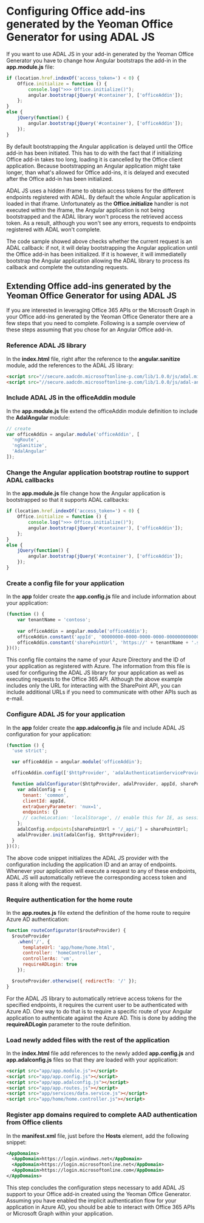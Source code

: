 # Configuring Office add-ins generated by the Yeoman Office Generator for using ADAL JS

If you want to use ADAL JS in your add-in generated by the Yeoman Office Generator you have to change how Angular bootstraps the add-in in the __app.module.js__ file:

```js
if (location.href.indexOf('access_token=') < 0) {
	Office.initialize = function () {
		console.log(">>> Office.initialize()");
		angular.bootstrap(jQuery('#container'), ['officeAddin']);
	};
}
else {
	jQuery(function() {
		angular.bootstrap(jQuery('#container'), ['officeAddin']);      
	});
}
```

By default bootstrapping the Angular application is delayed until the Office add-in has been initiated. This has to do with the fact that if initializing Office add-in takes too long, loading it is cancelled by the Office client application. Because bootstrapping an Angular application might take longer, than what's allowed for Office add-ins, it is delayed and executed after the Office add-in has been initialized.

ADAL JS uses a hidden iframe to obtain access tokens for the different endpoints registered with ADAL. By default the whole Angular application is loaded in that iframe. Unfortunately as the __Office.initialize__ handler is not executed within the iframe, the Angular application is not being bootstrapped and the ADAL library won't process the retrieved access token. As a result, although you won't see any errors, requests to endpoints registered with ADAL won't complete.

The code sample showed above checks whether the current request is an ADAL callback: if not, it will delay bootstrapping the Angular application until the Office add-in has been initialized. If it is however, it will immediatelly bootstrap the Angular application allowing the ADAL library to process its callback and complete the outstanding requests.

## Extending Office add-ins generated by the Yeoman Office Generator for using ADAL JS

If you are interested in leveraging Office 365 APIs or the Microsoft Graph in your Office add-ins generated by the Yeoman Office Generator there are a few steps that you need to complete. Following is a sample overview of these steps assuming that you chose for an Angular Office add-in.

### Reference ADAL JS library

In the __index.html__ file, right after the reference to the __angular.sanitize__ module, add the references to the ADAL JS library:

```html
<script src="//secure.aadcdn.microsoftonline-p.com/lib/1.0.0/js/adal.min.js"></script>
<script src="//secure.aadcdn.microsoftonline-p.com/lib/1.0.0/js/adal-angular.min.js"></script>
```

### Include ADAL JS in the officeAddin module

In the __app.module.js__ file extend the officeAddin module definition to include the __AdalAngular__ module:

```js
// create
var officeAddin = angular.module('officeAddin', [
  'ngRoute',
  'ngSanitize',
  'AdalAngular'
]);
```

### Change the Angular application bootstrap routine to support ADAL callbacks

In the __app.module.js__ file change how the Angular application is bootstrapped so that it supports ADAL callbacks:

```js
if (location.href.indexOf('access_token=') < 0) {
	Office.initialize = function () {
		console.log(">>> Office.initialize()");
		angular.bootstrap(jQuery('#container'), ['officeAddin']);
	};
}
else {
	jQuery(function() {
		angular.bootstrap(jQuery('#container'), ['officeAddin']);      
	});
}
``` 

### Create a config file for your application

In the __app__ folder create the __app.config.js__ file and include information about your application:

```js
(function () {
	var tenantName = 'contoso';
	
	var officeAddin = angular.module('officeAddin');
	officeAddin.constant('appId', '00000000-0000-0000-0000-000000000000');								   
	officeAddin.constant('sharePointUrl', 'https://' + tenantName + '.sharepoint.com');
})();
```

This config file contains the name of your Azure Directory and the ID of your application as registered with Azure. The information from this file is used for configuring the ADAL JS library for your application as well as executing requests to the Office 365 API. Although the above example includes only the URL for interacting with the SharePoint API, you can include additional URLs if you need to communicate with other APIs such as e-mail.

### Configure ADAL JS for your application

In the __app__ folder create the __app.adalconfig.js__ file and include ADAL JS configuration for your application:

```js
(function () {
  'use strict';

  var officeAddin = angular.module('officeAddin');

  officeAddin.config(['$httpProvider', 'adalAuthenticationServiceProvider', 'appId', 'sharePointUrl', adalConfigurator]);

  function adalConfigurator($httpProvider, adalProvider, appId, sharePointUrl) {
    var adalConfig = {
      tenant: 'common',
      clientId: appId,
      extraQueryParameter: 'nux=1',
      endpoints: {}
      // cacheLocation: 'localStorage', // enable this for IE, as sessionStorage does not work for localhost. 
    };
    adalConfig.endpoints[sharePointUrl + '/_api/'] = sharePointUrl;
    adalProvider.init(adalConfig, $httpProvider);
  }
})();
```

The above code snippet initializes the ADAL JS provider with the configuration including the application ID and an array of endpoints. Whenever your application will execute a request to any of these endpoints, ADAL JS will automatically retrieve the corresponding access token and pass it along with the request.

### Require authentication for the home route

In the __app.routes.js__ file extend the definition of the home route to require Azure AD authentication:

```js
function routeConfigurator($routeProvider) {
  $routeProvider
    .when('/', {
      templateUrl: 'app/home/home.html',
      controller: 'homeController',
      controllerAs: 'vm',
      requireADLogin: true
    });

  $routeProvider.otherwise({ redirectTo: '/' });
}
```

For the ADAL JS library to automatically retrieve access tokens for the specified endpoints, it requires the current user to be authenticated with Azure AD. One way to do that is to require a specific route of your Angular application to authenticate against the Azure AD. This is done by adding the __requireADLogin__ parameter to the route definition.

### Load newly added files with the rest of the application

In the __index.html__ file add references to the newly added __app.config.js__ and __app.adalconfig.js__ files so that they are loaded with your application:

```html
<script src="app/app.module.js"></script>
<script src="app/app.config.js"></script>
<script src="app/app.adalconfig.js"></script>
<script src="app/app.routes.js"></script>
<script src="app/services/data.service.js"></script>
<script src="app/home/home.controller.js"></script>
```

### Register app domains required to complete AAD authentication from Office clients

In the __manifest.xml__ file, just before the __Hosts__ element, add the following snippet:

```xml
<AppDomains>
  <AppDomain>https://login.windows.net</AppDomain>
  <AppDomain>https://login.microsoftonline.net</AppDomain>
  <AppDomain>https://login.microsoftonline.com</AppDomain>
</AppDomains>
```

This step concludes the configuration steps necessary to add ADAL JS support to your Office add-in created using the Yeoman Office Generator. Assuming you have enabled the implicit authentication flow for your application in Azure AD, you should be able to interact with Office 365 APIs or Microsoft Graph within your application. 